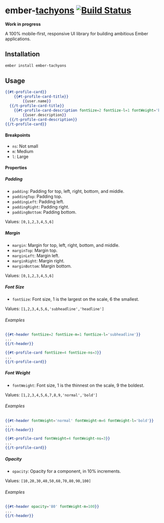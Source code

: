 # ember-[tachyons](http://tachyons.io) [![Build Status](https://travis-ci.org/johnotander/ember-tachyons.svg?branch=master)](https://travis-ci.org/johnotander/ember-tachyons)

__Work in progress__

A 100% mobile-first, responsive UI library for building ambitious Ember applications.

## Installation

```sh
ember install ember-tachyons
```

## Usage

```hbs
{{#t-profile-card}}
	{{#t-profile-card-title}}
		{{user.name}}
  {{/t-profile-card-title}}
	{{#t-profile-card-description fontSize=2 fontSize-l=1 fontWeight='bold'}}
		{{user.description}}
  {{/t-profile-card-description}}
{{/t-profile-card}}
```

#### Breakpoints

- `ns`: Not small
- `m`: Medium
- `l`: Large

#### Properties

##### Padding

- `padding`: Padding for top, left, right, bottom, and middle.
- `paddingTop`: Padding top.
- `paddingLeft`: Padding left.
- `paddingRight`: Padding right.
- `paddingBottom`: Padding bottom.

Values: `[0,1,2,3,4,5,6]`

##### Margin

- `margin`: Margin for top, left, right, bottom, and middle.
- `marginTop`: Margin top.
- `marginLeft`: Margin left.
- `marginRight`: Margin right.
- `marginBottom`: Margin bottom.

Values: `[0,1,2,3,4,5,6]`

##### Font Size

- `fontSize`: Font size, 1 is the largest on the scale, 6 the smallest.

Values: `[1,2,3,4,5,6,'subheadline','headline']`

###### Examples

```hbs
{{#t-header fontSize=2 fontSize-m=1 fontSize-l='subheadline'}}
...
{{/t-header}}
```

```hbs
{{#t-profile-card fontSize=4 fontSize-ns=3}}
...
{{/t-profile-card}}
```

##### Font Weight

- `fontWeight`: Font size, 1 is the thinnest on the scale, 9 the boldest.

Values: `[1,2,3,4,5,6,7,8,9,'normal','bold']`

###### Examples

```hbs
{{#t-header fontWeight='normal' fontWeight-m=6 fontWeight-l='bold'}}
...
{{/t-header}}
```

```hbs
{{#t-profile-card fontWeight=4 fontWeight-ns=3}}
...
{{/t-profile-card}}
```

##### Opacity

- `opacity`: Opacity for a component, in 10% increments.

Values: `[10,20,30,40,50,60,70,80,90,100]`

###### Examples

```hbs
{{#t-header opacity='80' fontWeight-m=100}}
...
{{/t-header}}
```
